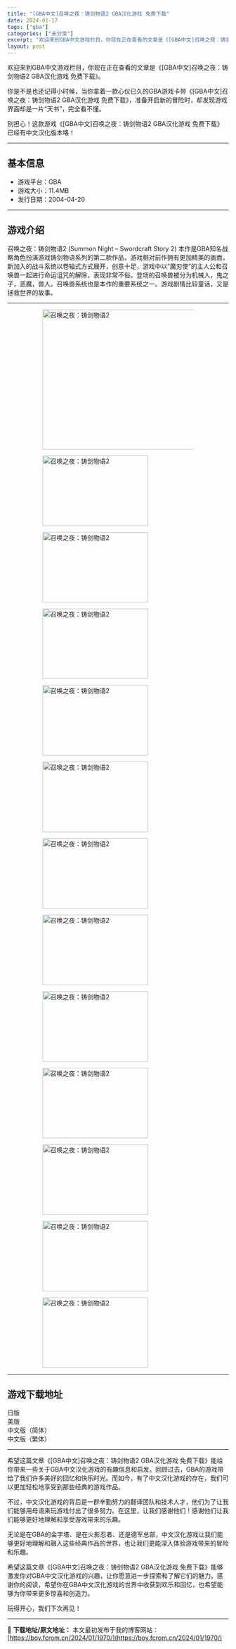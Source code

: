 ```yaml
---
title: "[GBA中文]召唤之夜：铸剑物语2 GBA汉化游戏 免费下载"
date: 2024-01-17
tags: ["gba"]
categories: ["未分类"]
excerpt: "欢迎来到GBA中文游戏栏目，你现在正在查看的文章是《[GBA中文]召唤之夜：铸剑物语2 GBA汉化游戏 免费下载》。 你是不是也还记得小时候，当你拿着一款心仪已久的GBA游戏卡带《[GBA中文]召唤之夜：铸剑物语2 GBA汉化游戏 免费下载》，准备开启新的冒险时，却发现游戏界面却是一片“天书”，完全&hellip;"
layout: post
---
```


欢迎来到GBA中文游戏栏目，你现在正在查看的文章是《[GBA中文]召唤之夜：铸剑物语2 GBA汉化游戏 免费下载》。

你是不是也还记得小时候，当你拿着一款心仪已久的GBA游戏卡带《[GBA中文]召唤之夜：铸剑物语2 GBA汉化游戏 免费下载》，准备开启新的冒险时，却发现游戏界面却是一片“天书”，完全看不懂。

别担心！这款游戏《[GBA中文]召唤之夜：铸剑物语2 GBA汉化游戏 免费下载》已经有中文汉化版本咯！ <hr><h2>&#22522;&#26412;&#20449;&#24687;</h2> <ul><li>&#28216;&#25103;&#24179;&#21488;&#65306;GBA</li> <li>&#28216;&#25103;&#22823;&#23567;&#65306;11.4MB</li> <li>&#21457;&#34892;&#26085;&#26399;&#65306;2004-04-20</li> </ul><hr><h2>&#28216;&#25103;&#20171;&#32461;</h2> <p>&#21484;&#21796;&#20043;&#22812;&#65306;&#38136;&#21073;&#29289;&#35821;2 (Summon Night &ndash; Swordcraft Story 2) &#26412;&#20316;&#26159;GBA&#30693;&#21517;&#25112;&#30053;&#35282;&#33394;&#25198;&#28436;&#28216;&#25103;&#38136;&#21073;&#29289;&#35821;&#31995;&#21015;&#30340;&#31532;&#20108;&#27454;&#20316;&#21697;&#65292;&#28216;&#25103;&#30456;&#23545;&#21069;&#20316;&#25317;&#26377;&#26356;&#21152;&#31934;&#32654;&#30340;&#30011;&#38754;&#65292;&#26032;&#21152;&#20837;&#30340;&#25112;&#26007;&#31995;&#32479;&#20197;&#21367;&#36724;&#24335;&#26041;&#24335;&#23637;&#24320;&#65292;&#21019;&#24847;&#21313;&#36275;&#65292;&#28216;&#25103;&#20013;&#20197;&ldquo;&#39764;&#20995;&#20351;&rdquo;&#30340;&#20027;&#20154;&#20844;&#21644;&#21484;&#21796;&#20861;&#19968;&#36215;&#36827;&#34892;&#21629;&#36816;&#35781;&#21650;&#30340;&#35299;&#38500;&#65292;&#34920;&#29616;&#38750;&#24120;&#19981;&#20439;&#12290;&#30331;&#22330;&#30340;&#21484;&#21796;&#20861;&#34987;&#20998;&#20026;&#26426;&#26800;&#20154;&#65292;&#39740;&#20043;&#23376;&#65292;&#24694;&#39764;&#65292;&#20861;&#20154;&#12290;&#21484;&#21796;&#20861;&#31995;&#32479;&#20063;&#26159;&#26412;&#20316;&#30340;&#37325;&#35201;&#31995;&#32479;&#20043;&#19968;&#12290;&#28216;&#25103;&#21095;&#24773;&#27604;&#36739;&#31461;&#35805;&#65292;&#21448;&#26159;&#25327;&#25937;&#19990;&#30028;&#30340;&#25925;&#20107;&#12290;</p> <hr><figure><figure><img loading="lazy" decoding="async" width="500" height="318" data-id="2758" src="https://boy.fcrom.cn/wp-content/uploads/2024/01/20240116_65a63d7b4779a.jpg" title="&#21484;&#21796;&#20043;&#22812;&#65306;&#38136;&#21073;&#29289;&#35821;2-&#23553;&#38754;" alt="召唤之夜：铸剑物语2"></figure><figure><img loading="lazy" decoding="async" width="240" height="160" data-id="2681" src="https://boy.fcrom.cn/wp-content/uploads/2024/01/20240116_65a63d7b73fe2.png" title="&#21484;&#21796;&#20043;&#22812;&#65306;&#38136;&#21073;&#29289;&#35821;2-1" alt="召唤之夜：铸剑物语2"></figure><figure><img loading="lazy" decoding="async" width="240" height="160" data-id="2674" src="https://boy.fcrom.cn/wp-content/uploads/2024/01/20240116_65a63d7b9d8e2.png" title="&#21484;&#21796;&#20043;&#22812;&#65306;&#38136;&#21073;&#29289;&#35821;2-2" alt="召唤之夜：铸剑物语2"></figure><figure><img loading="lazy" decoding="async" width="240" height="160" data-id="2682" src="https://boy.fcrom.cn/wp-content/uploads/2024/01/20240116_65a63d7bc1f94.png" title="&#21484;&#21796;&#20043;&#22812;&#65306;&#38136;&#21073;&#29289;&#35821;2-3" alt="召唤之夜：铸剑物语2"></figure><figure><img loading="lazy" decoding="async" width="240" height="160" data-id="2673" src="https://boy.fcrom.cn/wp-content/uploads/2024/01/20240116_65a63d7be5587.png" title="&#21484;&#21796;&#20043;&#22812;&#65306;&#38136;&#21073;&#29289;&#35821;2-4" alt="召唤之夜：铸剑物语2"></figure><figure><img loading="lazy" decoding="async" width="240" height="160" data-id="2675" src="https://boy.fcrom.cn/wp-content/uploads/2024/01/20240116_65a63d7c15e40.png" title="&#21484;&#21796;&#20043;&#22812;&#65306;&#38136;&#21073;&#29289;&#35821;2-5" alt="召唤之夜：铸剑物语2"></figure><figure><img loading="lazy" decoding="async" width="240" height="160" data-id="2683" src="https://boy.fcrom.cn/wp-content/uploads/2024/01/20240116_65a63d7c3b57e.png" title="&#21484;&#21796;&#20043;&#22812;&#65306;&#38136;&#21073;&#29289;&#35821;2" alt="召唤之夜：铸剑物语2"></figure><figure><img loading="lazy" decoding="async" width="240" height="160" data-id="2684" src="https://boy.fcrom.cn/wp-content/uploads/2024/01/20240116_65a63d7c6084e.png" title="&#21484;&#21796;&#20043;&#22812;&#65306;&#38136;&#21073;&#29289;&#35821;2" alt="召唤之夜：铸剑物语2"></figure><figure><img loading="lazy" decoding="async" width="240" height="160" data-id="2676" src="https://boy.fcrom.cn/wp-content/uploads/2024/01/20240116_65a63d7c849c3.png" title="&#21484;&#21796;&#20043;&#22812;&#65306;&#38136;&#21073;&#29289;&#35821;2" alt="召唤之夜：铸剑物语2"></figure><figure><img loading="lazy" decoding="async" width="240" height="160" data-id="2677" src="https://boy.fcrom.cn/wp-content/uploads/2024/01/20240116_65a63d7ca79ba.png" title="&#21484;&#21796;&#20043;&#22812;&#65306;&#38136;&#21073;&#29289;&#35821;2" alt="召唤之夜：铸剑物语2"></figure><figure><img loading="lazy" decoding="async" width="240" height="160" data-id="2678" src="https://boy.fcrom.cn/wp-content/uploads/2024/01/20240116_65a63d7d5646c.png" title="&#21484;&#21796;&#20043;&#22812;&#65306;&#38136;&#21073;&#29289;&#35821;2" alt="召唤之夜：铸剑物语2"></figure><figure><img loading="lazy" decoding="async" width="240" height="160" data-id="2685" src="https://boy.fcrom.cn/wp-content/uploads/2024/01/20240116_65a63d7dc554f.png" title="&#21484;&#21796;&#20043;&#22812;&#65306;&#38136;&#21073;&#29289;&#35821;2" alt="召唤之夜：铸剑物语2"></figure><figure><img loading="lazy" decoding="async" width="240" height="160" data-id="2679" src="https://boy.fcrom.cn/wp-content/uploads/2024/01/20240116_65a63d7de8e95.png" title="&#21484;&#21796;&#20043;&#22812;&#65306;&#38136;&#21073;&#29289;&#35821;2" alt="召唤之夜：铸剑物语2"></figure></figure><hr><h2>&#28216;&#25103;&#19979;&#36733;&#22320;&#22336;</h2> <div><div> <div> <span></span><span>&#26085;&#29256;</span></div> <div> <span></span><span>&#32654;&#29256;</span></div> <div> <span></span><span>&#20013;&#25991;&#29256;&#65288;&#31616;&#20307;&#65289;</span></div> <div> <span></span><span>&#20013;&#25991;&#29256;&#65288;&#32321;&#20307;&#65289;</span></div> </div></div> <hr>希望这篇文章《[GBA中文]召唤之夜：铸剑物语2 GBA汉化游戏 免费下载》能给你带来一些关于GBA中文汉化游戏的有趣信息和启发。回顾过去，GBA的游戏带给了我们许多美好的回忆和快乐时光。而如今，有了中文汉化游戏的存在，我们可以更加轻松地享受到那些经典的游戏作品。

不过，中文汉化游戏的背后是一群辛勤努力的翻译团队和技术人才，他们为了让我们能够用母语来玩游戏付出了很多努力。在这里，让我们感谢他们！感谢他们让我们能够更好地理解和享受游戏带来的乐趣。

无论是在GBA的金字塔、是在火影忍者、还是德军总部，中文汉化游戏让我们能够更好地理解和融入这些经典作品的世界，也让我们更能深入体验游戏带来的冒险和乐趣。

希望这篇文章《[GBA中文]召唤之夜：铸剑物语2 GBA汉化游戏 免费下载》能够激发你对GBA中文汉化游戏的兴趣，让你愿意进一步探索和了解它们的魅力。感谢你的阅读，希望你在GBA中文汉化游戏的世界中收获到欢乐和回忆，也希望能够为你带来更多惊喜和创造力。

玩得开心，我们下次再见！

---
📖 **下载地址/原文地址：** 本文最初发布于我的博客网站：[https://boy.fcrom.cn/2024/01/1970/](https://boy.fcrom.cn/2024/01/1970/)
